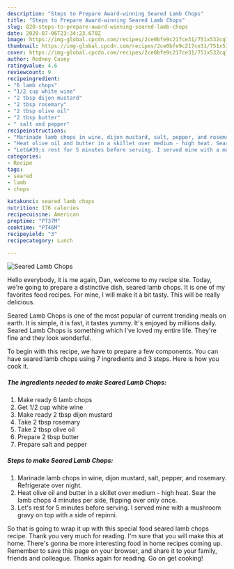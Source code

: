 ```yaml
---
description: "Steps to Prepare Award-winning Seared Lamb Chops"
title: "Steps to Prepare Award-winning Seared Lamb Chops"
slug: 820-steps-to-prepare-award-winning-seared-lamb-chops
date: 2020-07-06T23:34:23.670Z
image: https://img-global.cpcdn.com/recipes/2ce0bfe9c217ce31/751x532cq70/seared-lamb-chops-recipe-main-photo.jpg
thumbnail: https://img-global.cpcdn.com/recipes/2ce0bfe9c217ce31/751x532cq70/seared-lamb-chops-recipe-main-photo.jpg
cover: https://img-global.cpcdn.com/recipes/2ce0bfe9c217ce31/751x532cq70/seared-lamb-chops-recipe-main-photo.jpg
author: Rodney Casey
ratingvalue: 4.6
reviewcount: 9
recipeingredient:
- "6 lamb chops"
- "1/2 cup white wine"
- "2 tbsp dijon mustard"
- "2 tbsp rosemary"
- "2 tbsp olive oil"
- "2 tbsp butter"
- " salt and pepper"
recipeinstructions:
- "Marinade lamb chops in wine, dijon mustard, salt, pepper, and rosemary. Refrigerate over night."
- "Heat olive oil and butter in a skillet over medium - high heat. Sear the lamb chops 4 minutes per side, flipping over only once."
- "Let&#39;s rest for 5 minutes before serving. I served mine with a mushroom gravy on top with a side of repinni."
categories:
- Recipe
tags:
- seared
- lamb
- chops

katakunci: seared lamb chops 
nutrition: 176 calories
recipecuisine: American
preptime: "PT37M"
cooktime: "PT46M"
recipeyield: "3"
recipecategory: Lunch

---
```



![Seared Lamb Chops](https://img-global.cpcdn.com/recipes/2ce0bfe9c217ce31/751x532cq70/seared-lamb-chops-recipe-main-photo.jpg)

Hello everybody, it is me again, Dan, welcome to my recipe site. Today, we're going to prepare a distinctive dish, seared lamb chops. It is one of my favorites food recipes. For mine, I will make it a bit tasty. This will be really delicious.



Seared Lamb Chops is one of the most popular of current trending meals on earth. It is simple, it is fast, it tastes yummy. It's enjoyed by millions daily. Seared Lamb Chops is something which I've loved my entire life. They're fine and they look wonderful.


To begin with this recipe, we have to prepare a few components. You can have seared lamb chops using 7 ingredients and 3 steps. Here is how you cook it.

<!--inarticleads1-->

##### The ingredients needed to make Seared Lamb Chops:

1. Make ready 6 lamb chops
1. Get 1/2 cup white wine
1. Make ready 2 tbsp dijon mustard
1. Take 2 tbsp rosemary
1. Take 2 tbsp olive oil
1. Prepare 2 tbsp butter
1. Prepare  salt and pepper




<!--inarticleads2-->

##### Steps to make Seared Lamb Chops:

1. Marinade lamb chops in wine, dijon mustard, salt, pepper, and rosemary. Refrigerate over night.
1. Heat olive oil and butter in a skillet over medium - high heat. Sear the lamb chops 4 minutes per side, flipping over only once.
1. Let&#39;s rest for 5 minutes before serving. I served mine with a mushroom gravy on top with a side of repinni.




So that is going to wrap it up with this special food seared lamb chops recipe. Thank you very much for reading. I'm sure that you will make this at home. There's gonna be more interesting food in home recipes coming up. Remember to save this page on your browser, and share it to your family, friends and colleague. Thanks again for reading. Go on get cooking!
